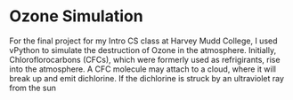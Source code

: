 # Ozone Simulation
For the final project for my Intro CS class at Harvey Mudd College, I used vPython to simulate the destruction of Ozone in the atmosphere.
Initially, Chloroflorocarbons (CFCs), which were formerly used as refrigirants, rise into the atmosphere. A CFC molecule may attach to a cloud, where it will break up and emit dichlorine. If the dichlorine is struck by an ultraviolet ray from the sun
